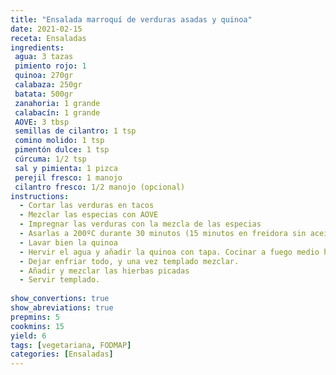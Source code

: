 ```yaml
---
title: "Ensalada marroquí de verduras asadas y quinoa"
date: 2021-02-15
receta: Ensaladas
ingredients:
 agua: 3 tazas
 pimiento rojo: 1
 quinoa: 270gr
 calabaza: 250gr
 batata: 500gr
 zanahoria: 1 grande
 calabacín: 1 grande
 AOVE: 3 tbsp 
 semillas de cilantro: 1 tsp
 comino molido: 1 tsp
 pimentón dulce: 1 tsp
 cúrcuma: 1/2 tsp
 sal y pimienta: 1 pizca
 perejil fresco: 1 manojo
 cilantro fresco: 1/2 manojo (opcional)
instructions:
  - Cortar las verduras en tacos
  - Mezclar las especias con AOVE
  - Impregnar las verduras con la mezcla de las especias
  - Asarlas a 200ºC durante 30 minutos (15 minutos en freidora sin aceite)
  - Lavar bien la quinoa
  - Hervir el agua y añadir la quinoa con tapa. Cocinar a fuego medio hasta que haya absorbido todo el agua.
  - Dejar enfriar todo, y una vez templado mezclar.
  - Añadir y mezclar las hierbas picadas
  - Servir templado.
 
show_convertions: true
show_abreviations: true
prepmins: 5
cookmins: 15
yield: 6
tags: [vegetariana, FODMAP]
categories: [Ensaladas]
---
```


